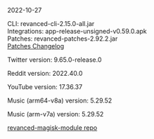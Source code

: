 2022-10-27
  
CLI: revanced-cli-2.15.0-all.jar  
Integrations: app-release-unsigned-v0.59.0.apk  
Patches: revanced-patches-2.92.2.jar  
[Patches Changelog](https://github.com/revanced/revanced-patches/releases/tag/v2.92.2)  

Twitter version: 9.65.0-release.0  

Reddit version: 2022.40.0  

YouTube version: 17.36.37  

Music (arm64-v8a) version: 5.29.52  

Music (arm-v7a) version: 5.29.52  

[revanced-magisk-module repo](https://github.com/j-hc/revanced-magisk-module)
